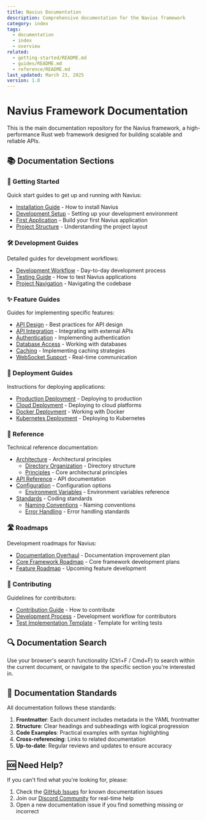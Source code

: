 ```yaml
---
title: Navius Documentation
description: Comprehensive documentation for the Navius framework
category: index
tags:
  - documentation
  - index
  - overview
related:
  - getting-started/README.md
  - guides/README.md
  - reference/README.md
last_updated: March 23, 2025
version: 1.0
---
```


# Navius Framework Documentation

This is the main documentation repository for the Navius framework, a high-performance Rust web framework designed for building scalable and reliable APIs.

## 📚 Documentation Sections

### 🚀 Getting Started
Quick start guides to get up and running with Navius:

- [Installation Guide](getting-started/installation.md) - How to install Navius
- [Development Setup](getting-started/development-setup.md) - Setting up your development environment
- [First Application](getting-started/first-application.md) - Build your first Navius application
- [Project Structure](getting-started/project-structure.md) - Understanding the project layout

### 🛠️ Development Guides
Detailed guides for development workflows:

- [Development Workflow](guides/development/development-workflow.md) - Day-to-day development process
- [Testing Guide](guides/development/testing.md) - How to test Navius applications
- [Project Navigation](guides/development/project-navigation.md) - Navigating the codebase

### ✨ Feature Guides
Guides for implementing specific features:

- [API Design](guides/features/api-design.md) - Best practices for API design
- [API Integration](guides/features/api-integration.md) - Integrating with external APIs
- [Authentication](guides/features/authentication.md) - Implementing authentication
- [Database Access](guides/features/database-access.md) - Working with databases
- [Caching](guides/features/caching.md) - Implementing caching strategies
- [WebSocket Support](guides/features/websocket-support.md) - Real-time communication

### 🚢 Deployment Guides
Instructions for deploying applications:

- [Production Deployment](guides/deployment/production-deployment.md) - Deploying to production
- [Cloud Deployment](guides/deployment/cloud-deployment.md) - Deploying to cloud platforms
- [Docker Deployment](guides/deployment/docker-deployment.md) - Working with Docker
- [Kubernetes Deployment](guides/deployment/kubernetes-deployment.md) - Deploying to Kubernetes

### 📖 Reference
Technical reference documentation:

- [Architecture](reference/architecture/principles.md) - Architectural principles
  - [Directory Organization](reference/architecture/directory-organization.md) - Directory structure
  - [Principles](reference/architecture/principles.md) - Core architectural principles
- [API Reference](reference/api/README.md) - API documentation
- [Configuration](reference/configuration/environment-variables.md) - Configuration options
  - [Environment Variables](reference/configuration/environment-variables.md) - Environment variables reference
- [Standards](reference/standards/naming-conventions.md) - Coding standards
  - [Naming Conventions](reference/standards/naming-conventions.md) - Naming conventions
  - [Error Handling](reference/standards/error-handling.md) - Error handling standards

### 🛣️ Roadmaps
Development roadmaps for Navius:

- [Documentation Overhaul](roadmaps/12_document_overhaul.md) - Documentation improvement plan
- [Core Framework Roadmap](roadmaps/10_core_framework.md) - Core framework development plans
- [Feature Roadmap](roadmaps/11_feature_development.md) - Upcoming feature development

### 🤝 Contributing
Guidelines for contributors:

- [Contribution Guide](contributing/contribution-guide.md) - How to contribute
- [Development Process](contributing/development-process.md) - Development workflow for contributors
- [Test Implementation Template](contributing/test-implementation-template.md) - Template for writing tests

## 🔍 Documentation Search

Use your browser's search functionality (Ctrl+F / Cmd+F) to search within the current document, or navigate to the specific section you're interested in.

## 📝 Documentation Standards

All documentation follows these standards:

1. **Frontmatter**: Each document includes metadata in the YAML frontmatter
2. **Structure**: Clear headings and subheadings with logical progression
3. **Code Examples**: Practical examples with syntax highlighting
4. **Cross-referencing**: Links to related documentation
5. **Up-to-date**: Regular reviews and updates to ensure accuracy

## 🆘 Need Help?

If you can't find what you're looking for, please:

1. Check the [GitHub Issues](https://github.com/navius/navius/issues) for known documentation issues
2. Join our [Discord Community](https://discord.gg/navius) for real-time help
3. Open a new documentation issue if you find something missing or incorrect 